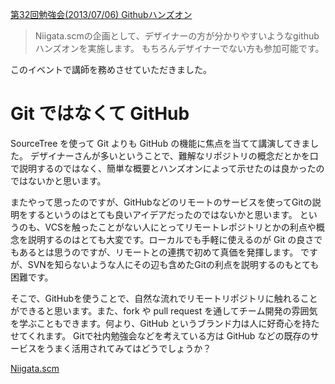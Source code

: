 [第32回勉強会(2013/07/06) Githubハンズオン](http://nagaoka.techtalk.jp/no32)

> Niigata.scmの企画として、デザイナーの方が分かりやすいようなgithubハンズオンを実施します。
> もちろんデザイナーでない方も参加可能です。
   
このイベントで講師を務めさせていただきました。

# Git ではなくて GitHub
SourceTree を使って Git よりも GitHub の機能に焦点を当てて講演してきました。
デザイナーさんが多いということで、難解なリポジトリの概念だとかを口で説明するのではなく、簡単な概要とハンズオンによって示せたのは良かったのではないかと思います。

またやって思ったのですが、GitHubなどのリモートのサービスを使ってGitの説明をするというのはとても良いアイデアだったのではないかと思います。
というのも、VCSを触ったことがない人にとってリモートレポジトリとかの利点や概念を説明するのはとても大変です。ローカルでも手軽に使えるのが Git の良さでもあるとは思うのですが、リモートとの連携で初めて真価を発揮します。
ですが、SVNを知らないような人にその辺も含めたGitの利点を説明するのもとても困難です。

そこで、GitHubを使うことで、自然な流れでリモートリポジトリに触れることができると思います。また、fork や pull request を通してチーム開発の雰囲気を学ぶこともできます。何より、GitHub というブランド力は人に好奇心を持たせてくれます。
Gitで社内勉強会などを考えている方は GitHub などの既存のサービスをうまく活用されてみてはどうでしょうか？ 

[Niigata.scm](http://niigata-scm.github.io)
